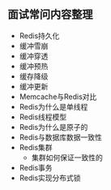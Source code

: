 面试常问内容整理
---

- Redis持久化
- 缓冲雪崩
- 缓冲穿透
- 缓冲预热
- 缓存降级
- 缓冲更新
- Memcache与Redis对比
- Redis为什么是单线程
- Redis线程模型
- Redis为什么是原子的
- Redis与数据库数据一致性
- Redis集群
    - 集群如何保证一致性的
- Redis事务
- Redis实现分布式锁
